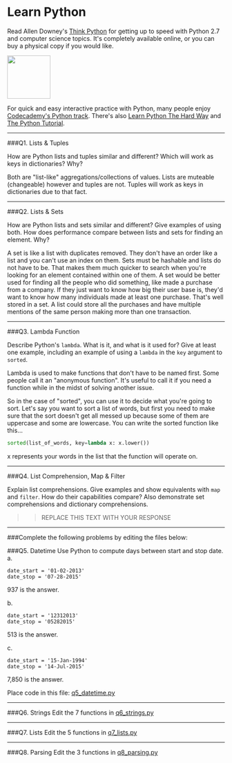 # Learn Python

Read Allen Downey's [Think Python](http://www.greenteapress.com/thinkpython/) for getting up to speed with Python 2.7 and computer science topics. It's completely available online, or you can buy a physical copy if you would like.

<a href="http://www.greenteapress.com/thinkpython/"><img src="img/think_python.png" style="width: 100px;" target="_blank"></a>

For quick and easy interactive practice with Python, many people enjoy [Codecademy's Python track](http://www.codecademy.com/en/tracks/python). There's also [Learn Python The Hard Way](http://learnpythonthehardway.org/book/) and [The Python Tutorial](https://docs.python.org/2/tutorial/).

---

###Q1. Lists &amp; Tuples

How are Python lists and tuples similar and different? Which will work as keys in dictionaries? Why?

Both are "list-like" aggregations/collections of values.  Lists are muteable (changeable) however and tuples are not.  Tuples will work as keys in dictionaries due to that fact.  

---

###Q2. Lists &amp; Sets

How are Python lists and sets similar and different? Give examples of using both. How does performance compare between lists and sets for finding an element. Why?

A set is like a list with duplicates removed.  They don't have an order like a list and you can't use an index on them.  Sets must be hashable and lists do not have to be.  That makes them much quicker to search when you're looking for an element contained within one of them.  A set would be better used for finding all the people who did something, like made a purchase from a company.  If they just want to know how big their user base is, they'd want to know how many individuals made at least one purchase.  That's well stored in a set.  A list could store all the purchases and have multiple mentions of the same person making more than one transaction.

---

###Q3. Lambda Function

Describe Python's `lambda`. What is it, and what is it used for? Give at least one example, including an example of using a `lambda` in the `key` argument to `sorted`.

Lambda is used to make functions that don't have to be named first.  Some people call it an "anonymous function".  It's useful to call it if you need a function while in the midst of solving another issue.  

So in the case of "sorted", you can use it to decide what you're going to sort.  Let's say you want to sort a list of words, but first you need to make sure that the sort doesn't get all messed up because some of them are uppercase and some are lowercase.  You can write the sorted function like this...

```python
sorted(list_of_words, key=lambda x: x.lower())
```

x represents your words in the list that the function will operate on.

---

###Q4. List Comprehension, Map &amp; Filter

Explain list comprehensions. Give examples and show equivalents with `map` and `filter`. How do their capabilities compare? Also demonstrate set comprehensions and dictionary comprehensions.

>> REPLACE THIS TEXT WITH YOUR RESPONSE

---

###Complete the following problems by editing the files below:

###Q5. Datetime
Use Python to compute days between start and stop date.   
a.  

```
date_start = '01-02-2013'    
date_stop = '07-28-2015'
```

937 is the answer.

b.  
```
date_start = '12312013'  
date_stop = '05282015'  
```

513 is the answer.

c.  
```
date_start = '15-Jan-1994'      
date_stop = '14-Jul-2015'  
```

7,850 is the answer.

Place code in this file: [q5_datetime.py](python/q5_datetime.py)

---

###Q6. Strings
Edit the 7 functions in [q6_strings.py](python/q6_strings.py)

---

###Q7. Lists
Edit the 5 functions in [q7_lists.py](python/q7_lists.py)

---

###Q8. Parsing
Edit the 3 functions in [q8_parsing.py](python/q8_parsing.py)





